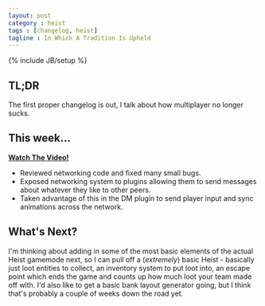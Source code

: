 ```yaml
---
layout: post
category : heist
tags : [changelog, heist]
tagline : In Which A Tradition Is Upheld
---
```

{% include JB/setup %}


## TL;DR

The first proper changelog is out, I talk about how multiplayer no longer sucks.

## This week...

[**Watch The Video!**](https://www.youtube.com/watch?v=ke00kU7H4IY)

- Reviewed networking code and fixed many small bugs.
- Exposed networking system to plugins allowing them to send messages about whatever they like to other peers.
- Taken advantage of this in the DM plugin to send player input and sync animations across the network.

## What's Next?

I'm thinking about adding in some of the most basic elements of the actual Heist gamemode next, so I can pull off a (_extremely_) basic Heist - basically just loot entities to collect, an inventory system to put loot into, an escape point which ends the game and counts up how much loot your team made off with. I'd also like to get a basic bank layout generator going, but I think that's probably a couple of weeks down the road yet.